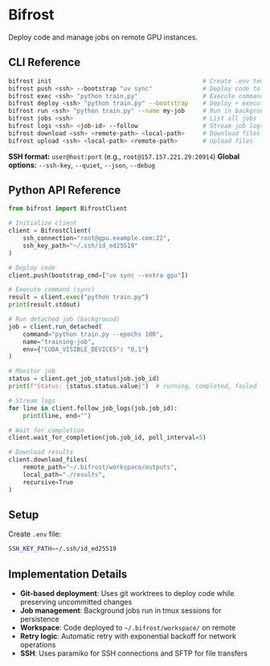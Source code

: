 # Bifrost

Deploy code and manage jobs on remote GPU instances.

## CLI Reference

```bash
bifrost init                                          # Create .env template
bifrost push <ssh> --bootstrap "uv sync"              # Deploy code to remote
bifrost exec <ssh> "python train.py"                  # Execute command (sync)
bifrost deploy <ssh> "python train.py" --bootstrap    # Deploy + execute (convenience)
bifrost run <ssh> "python train.py" --name my-job     # Run in background (detached)
bifrost jobs <ssh>                                    # List all jobs
bifrost logs <ssh> <job-id> --follow                  # Stream job logs
bifrost download <ssh> <remote-path> <local-path>     # Download files
bifrost upload <ssh> <local-path> <remote-path>       # Upload files
```

**SSH format:** `user@host:port` (e.g., `root@157.157.221.29:20914`)
**Global options:** `--ssh-key`, `--quiet`, `--json`, `--debug`

## Python API Reference

```python
from bifrost import BifrostClient

# Initialize client
client = BifrostClient(
    ssh_connection="root@gpu.example.com:22",
    ssh_key_path="~/.ssh/id_ed25519"
)

# Deploy code
client.push(bootstrap_cmd=["uv sync --extra gpu"])

# Execute command (sync)
result = client.exec("python train.py")
print(result.stdout)

# Run detached job (background)
job = client.run_detached(
    command="python train.py --epochs 100",
    name="training-job",
    env={"CUDA_VISIBLE_DEVICES": "0,1"}
)

# Monitor job
status = client.get_job_status(job.job_id)
print(f"Status: {status.status.value}")  # running, completed, failed

# Stream logs
for line in client.follow_job_logs(job.job_id):
    print(line, end="")

# Wait for completion
client.wait_for_completion(job.job_id, poll_interval=5)

# Download results
client.download_files(
    remote_path="~/.bifrost/workspace/outputs",
    local_path="./results",
    recursive=True
)
```

## Setup

Create `.env` file:
```bash
SSH_KEY_PATH=~/.ssh/id_ed25519
```

## Implementation Details

- **Git-based deployment**: Uses git worktrees to deploy code while preserving uncommitted changes
- **Job management**: Background jobs run in tmux sessions for persistence
- **Workspace**: Code deployed to `~/.bifrost/workspace/` on remote
- **Retry logic**: Automatic retry with exponential backoff for network operations
- **SSH**: Uses paramiko for SSH connections and SFTP for file transfers
